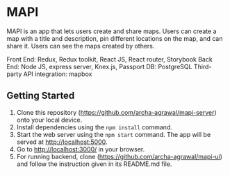 # MAPI

MAPI is an app that lets users create and share maps. Users can create a map with a title and description, pin different locations on the map, and can share it. Users can see the maps created by others.

Front End: Redux, Redux toolkit, React JS, React router, Storybook
Back End: Node JS, express server, Knex.js, Passport
DB: PostgreSQL
Third-party API integration: mapbox

## Getting Started

1. Clone this repository (https://github.com/archa-agrawal/mapi-server) onto your local device.
2. Install dependencies using the `npm install` command.
3. Start the web server using the `npm start` command. The app will be served at <http://localhost:5000>.
4. Go to <http://localhost:3000/> in your browser.
5. For running backend, clone (https://github.com/archa-agrawal/mapi-ui) and follow the instruction given in its README.md file.
